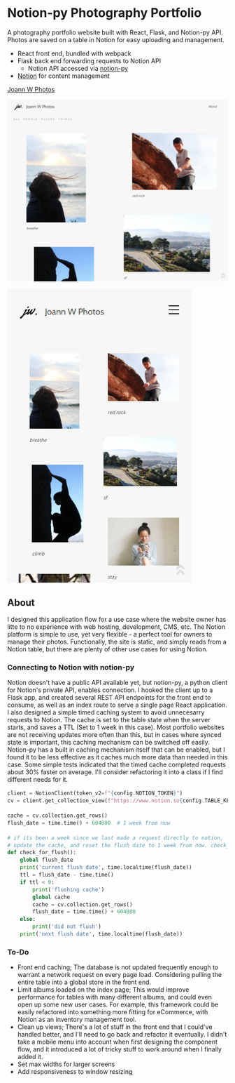 # Notion-py Photography Portfolio 
A photography portfolio website built with React, Flask, and Notion-py API. Photos are saved on a table in Notion for easy uploading and management.

- React front end, bundled with webpack
- Flask back end forwarding requests to Notion API
  - Notion API accessed via [notion-py](https://github.com/jamalex/notion-py)
- [Notion](https://www.notion.so/) for content management


[Joann W Photos](http://joannwphotos.com/#/)

![Desktop](https://raw.githubusercontent.com/nateychau/jw_photos/main/docs/jw_desktop.PNG) 

![Mobile](https://raw.githubusercontent.com/nateychau/jw_photos/main/docs/jw_mobile.PNG) 

## About

I designed this application flow for a use case where the website owner has litte to no experience with web hosting, development, CMS, etc. The Notion platform is simple to use, yet very flexible - a perfect tool for owners to manage their photos. Functionally, the site is static, and simply reads from a Notion table, but there are plenty of other use cases for using Notion.

### Connecting to Notion with notion-py

Notion doesn't have a public API available yet, but notion-py, a python client for Notion's private API, enables connection. I hooked the client up to a Flask app, and created several REST API endpoints for the front end to consume, as well as an index route to serve a single page React application. I also designed a simple timed caching system to avoid unnecesarry requests to Notion. The cache is set to the table state when the server starts, and saves a TTL (Set to 1 week in this case). Most portfolio websites are not receiving updates more often than this, but in cases where synced state is important, this caching mechanism can be switched off easily. Notion-py has a built in caching mechanism itself that can be enabled, but I found it to be less effective as it caches much more data than needed in this case. Some simple tests indicated that the timed cache completed requests about 30% faster on average. I'll consider refactoring it into a class if I find different needs for it. 

```python
client = NotionClient(token_v2=f"{config.NOTION_TOKEN}")
cv = client.get_collection_view(f"https://www.notion.so{config.TABLE_KEY}")

cache = cv.collection.get_rows()
flush_date = time.time() + 604800  # 1 week from now

# if its been a week since we last made a request directly to notion,
# update the cache, and reset the flush date to 1 week from now. check_for_flush is called from all routes
def check_for_flush():
    global flush_date
    print('current flush date', time.localtime(flush_date))
    ttl = flush_date - time.time()
    if ttl < 0:
        print('flushing cache')
        global cache
        cache = cv.collection.get_rows()
        flush_date = time.time() + 604800
    else:
        print('did not flush')
    print('next flush date', time.localtime(flush_date))
```

### To-Do
- Front end caching; The database is not updated frequently enough to warrant a network request on every page load. Considering pulling the entire table into a global store in the front end. 
- Limit albums loaded on the index page; This would improve performance for tables with many different albums, and could even open up some new user cases. For example, this framework could be easily refactored into something more fitting for eCommerce, with Notion as an inventory management tool. 
- Clean up views; There's a lot of stuff in the front end that I could've handled better, and I'll need to go back and refactor it eventually. I didn't take a mobile menu into account when first designing the component flow, and it introduced a lot of tricky stuff to work around when I finally added it. 
- Set max widths for larger screens
- Add responsiveness to window resizing